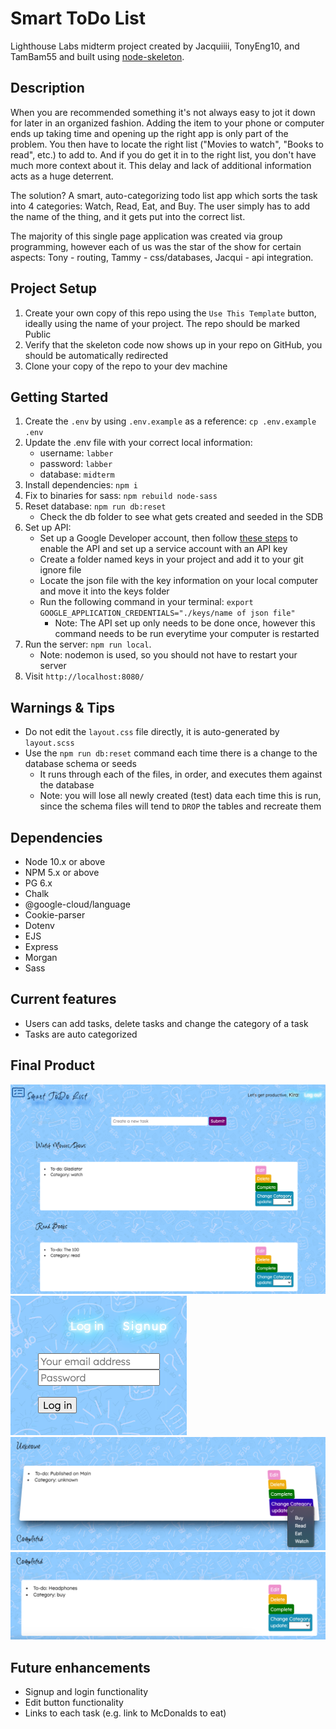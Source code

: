 # Smart ToDo List

Lighthouse Labs midterm project created by Jacquiiii, TonyEng10, and TamBam55 and built using [node-skeleton](https://github.com/lighthouse-labs/node-skeleton).

## Description
When you are recommended something it's not always easy to jot it down for later in an organized fashion. Adding the item to your phone or computer ends up taking time and opening up the right app is only part of the problem. You then have to locate the right list ("Movies to watch", "Books to read", etc.) to add to. And if you do get it in to the right list, you don't have much more context about it. This delay and lack of additional information acts as a huge deterrent.

The solution? A smart, auto-categorizing todo list app which sorts the task into 4 categories: Watch, Read, Eat, and Buy. The user simply has to add the name of the thing, and it gets put into the correct list.

 The majority of this single page application was created via group programming, however each of us was the star of the show for certain aspects: Tony - routing, Tammy - css/databases, Jacqui - api integration.

## Project Setup

1. Create your own copy of this repo using the `Use This Template` button, ideally using the name of your project. The repo should be marked Public
2. Verify that the skeleton code now shows up in your repo on GitHub, you should be automatically redirected
3. Clone your copy of the repo to your dev machine


## Getting Started

1. Create the `.env` by using `.env.example` as a reference: `cp .env.example .env`
2. Update the .env file with your correct local information:
    - username: `labber` 
    - password: `labber` 
    - database: `midterm`
3. Install dependencies: `npm i`
4. Fix to binaries for sass: `npm rebuild node-sass`
5. Reset database: `npm run db:reset`
    - Check the db folder to see what gets created and seeded in the SDB
6. Set up API:
    - Set up a Google Developer account, then follow [these steps](https://cloud.google.com/natural-language/docs/setup) to enable the API and set up a service account with an API key
    - Create a folder named keys in your project and add it to your git ignore file
    - Locate the json file with the key information on your local computer and move it into the keys folder
    - Run the following command in your terminal: `export GOOGLE_APPLICATION_CREDENTIALS="./keys/name of json file"`
      - Note: The API set up only needs to be done once, however this command needs to be run everytime your computer is restarted
7. Run the server: `npm run local`.
    - Note: nodemon is used, so you should not have to restart your server
8. Visit `http://localhost:8080/`

## Warnings & Tips

- Do not edit the `layout.css` file directly, it is auto-generated by `layout.scss`
- Use the `npm run db:reset` command each time there is a change to the database schema or seeds
  - It runs through each of the files, in order, and executes them against the database
  - Note: you will lose all newly created (test) data each time this is run, since the schema files will tend to `DROP` the tables and recreate them

## Dependencies

- Node 10.x or above
- NPM 5.x or above
- PG 6.x
- Chalk
- @google-cloud/language
- Cookie-parser
- Dotenv
- EJS
- Express
- Morgan
- Sass

## Current features

- Users can add tasks, delete tasks and change the category of a task
- Tasks are auto categorized

## Final Product

!["Main view"](https://github.com/Jacquiiii/TJT-Midterm/blob/master/docs/Main%20page.png)
!["Login"](https://github.com/Jacquiiii/TJT-Midterm/blob/master/docs/Login.png)
!["Change Category"](https://github.com/Jacquiiii/TJT-Midterm/blob/master/docs/Change%20category.png)
!["Completed task"](https://github.com/Jacquiiii/TJT-Midterm/blob/master/docs/Completed%20tasks.png)

## Future enhancements

- Signup and login functionality
- Edit button functionality
- Links to each task (e.g. link to McDonalds to eat)
